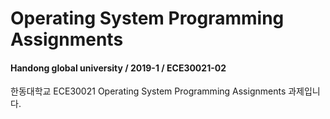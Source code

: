 # Operating System Programming Assignments
#### Handong global university / 2019-1 / ECE30021-02

한동대학교 ECE30021 Operating System Programming Assignments 과제입니다.

